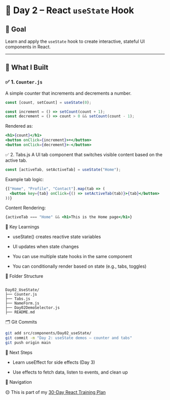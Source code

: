 # 📘 Day 2 – React `useState` Hook

## 🎯 Goal
Learn and apply the `useState` hook to create interactive, stateful UI components in React.

---

## 🧩 What I Built

### ✅ 1. `Counter.js`
A simple counter that increments and decrements a number.

```jsx
const [count, setCount] = useState(0);

const increment = () => setCount(count + 1);
const decrement = () => count > 0 && setCount(count - 1);
```
Rendered as:

```jsx
<h1>{count}</h1>
<button onClick={increment}>+</button>
<button onClick={decrement}>-</button>
```

✅ 2. Tabs.js
A UI tab component that switches visible content based on the active tab.

```jsx
const [activeTab, setActiveTab] = useState("Home");
```
Example tab logic:

```jsx
{["Home", "Profile", "Contact"].map(tab => (
  <button key={tab} onClick={() => setActiveTab(tab)}>{tab}</button>
))}
```
Content Rendering:

```jsx
{activeTab === "Home" && <h1>This is the Home page</h1>}
```

🧠 Key Learnings
- useState() creates reactive state variables

- UI updates when state changes

- You can use multiple state hooks in the same component

- You can conditionally render based on state (e.g., tabs, toggles)

📁 Folder Structure

```text

Day02_UseState/
├── Counter.js
├── Tabs.js
├── NameForm.js
├── Day02DemoSelector.js
├── README.md
```

🗂️ Git Commits

```bash
git add src/components/Day02_useState/
git commit -m "Day 2: useState demos – counter and tabs"
git push origin main
```

📌 Next Steps

- Learn useEffect for side effects (Day 3)

- Use effects to fetch data, listen to events, and clean up

🔗 Navigation

🟡 This is part of my [30-Day React Training Plan](../../../../.github/profile-progress.md)



